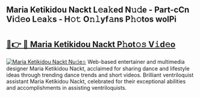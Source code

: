 ## Maria Ketikidou Nackt L𝚎a𝚔ed N𝚞𝚍e - Part-cCn Vi𝚍𝚎o L𝚎a𝚔s - H𝚘𝚝 O𝚗𝚕yf𝚊ns P𝚑𝚘tos wolPi

# <h2><a href="http://kf8m7c.oniu.top/?m=Maria+Ketikidou+Nackt">🔗👉 🔴 Maria Ketikidou Nackt P𝚑ot𝚘𝚜 V𝚒d𝚎o</a></h2>

[![Maria Ketikidou Nackt Nu𝚍e𝚜](https://i.imgur.com/0qMVB7G.gif)](http://kf8m7c.oniu.top/?m=Maria+Ketikidou+Nackt)
Web-based entertainer and multimedia designer Maria Ketikidou Nackt, acclaimed for sharing dance and lifestyle ideas through trending dance trends and short videos. Brilliant ventriloquist assistant Maria Ketikidou Nackt, celebrated for their exceptional abilities and accomplishments in assisting ventriloquists.  
